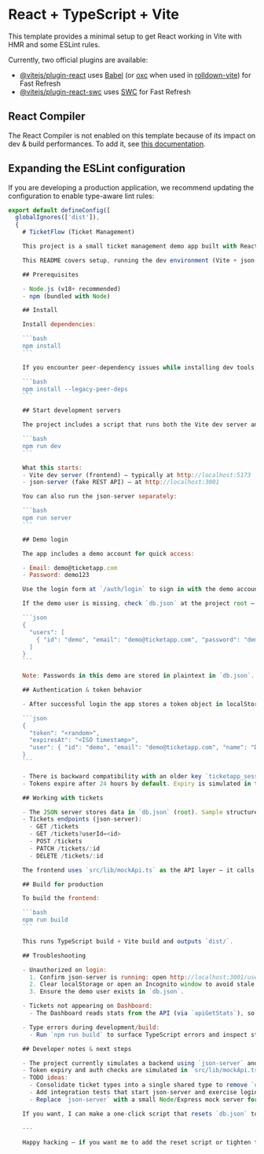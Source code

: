 # React + TypeScript + Vite

This template provides a minimal setup to get React working in Vite with HMR and some ESLint rules.

Currently, two official plugins are available:

- [@vitejs/plugin-react](https://github.com/vitejs/vite-plugin-react/blob/main/packages/plugin-react) uses [Babel](https://babeljs.io/) (or [oxc](https://oxc.rs) when used in [rolldown-vite](https://vite.dev/guide/rolldown)) for Fast Refresh
- [@vitejs/plugin-react-swc](https://github.com/vitejs/vite-plugin-react/blob/main/packages/plugin-react-swc) uses [SWC](https://swc.rs/) for Fast Refresh

## React Compiler

The React Compiler is not enabled on this template because of its impact on dev & build performances. To add it, see [this documentation](https://react.dev/learn/react-compiler/installation).

## Expanding the ESLint configuration

If you are developing a production application, we recommend updating the configuration to enable type-aware lint rules:

```js
export default defineConfig([
  globalIgnores(['dist']),
  {
    # TicketFlow (Ticket Management)

    This project is a small ticket management demo app built with React + TypeScript + Vite. It includes a lightweight local JSON API (json-server) for quick development and simulates token-based authentication stored in localStorage.

    This README covers setup, running the dev environment (Vite + json-server), the demo login, and troubleshooting steps.

    ## Prerequisites

    - Node.js (v18+ recommended)
    - npm (bundled with Node)

    ## Install

    Install dependencies:

    ```bash
    npm install
    ```

    If you encounter peer-dependency issues while installing dev tools, run with the legacy flag (the repository already used this during setup):

    ```bash
    npm install --legacy-peer-deps
    ```

    ## Start development servers

    The project includes a script that runs both the Vite dev server and the json-server API concurrently.

    ```bash
    npm run dev
    ```

    What this starts:
    - Vite dev server (frontend) — typically at http://localhost:5173
    - json-server (fake REST API) — at http://localhost:3001

    You can also run the json-server separately:

    ```bash
    npm run server
    ```

    ## Demo login

    The app includes a demo account for quick access:

    - Email: demo@ticketapp.com
    - Password: demo123

    Use the login form at `/auth/login` to sign in with the demo account.

    If the demo user is missing, check `db.json` at the project root — it should contain the demo user in the `users` array. Example:

    ```json
    {
      "users": [
        { "id": "demo", "email": "demo@ticketapp.com", "password": "demo123", "name": "Demo User" }
      ]
    }
    ```

    Note: Passwords in this demo are stored in plaintext in `db.json`. This is intentional for local development only — do not do this in production.

    ## Authentication & token behavior

    - After successful login the app stores a token object in localStorage under the key `ticketapp_auth`. The object looks like:

    ```json
    {
      "token": "<random>",
      "expiresAt": "<ISO timestamp>",
      "user": { "id": "demo", "email": "demo@ticketapp.com", "name": "Demo User" }
    }
    ```

    - There is backward compatibility with an older key `ticketapp_session` used in earlier code paths. The app checks `ticketapp_auth` first and falls back to `ticketapp_session` if present.
    - Tokens expire after 24 hours by default. Expiry is simulated in the front-end mock API (`src/lib/mockApi.ts`) via the `expiresAt` field. When expired, `mockApi` replies with a 401-like error and the token is removed from localStorage.

    ## Working with tickets

    - The JSON server stores data in `db.json` (root). Sample structure contains `users`, `tickets`, and `auth` collections.
    - Tickets endpoints (json-server):
      - GET /tickets
      - GET /tickets?userId=<id>
      - POST /tickets
      - PATCH /tickets/:id
      - DELETE /tickets/:id

    The frontend uses `src/lib/mockApi.ts` as the API layer — it calls the json-server endpoints and enforces token checks on protected operations.

    ## Build for production

    To build the frontend:

    ```bash
    npm run build
    ```

    This runs TypeScript build + Vite build and outputs `dist/`.

    ## Troubleshooting

    - Unauthorized on login:
      1. Confirm json-server is running: open http://localhost:3001/users in your browser. You should see the users array.
      2. Clear localStorage or open an Incognito window to avoid stale tokens.
      3. Ensure the demo user exists in `db.json`.

    - Tickets not appearing on Dashboard:
      - The Dashboard reads stats from the API (via `apiGetStats`), so make sure json-server is running and `db.json` has `tickets` for your demo user.

    - Type errors during development/build:
      - Run `npm run build` to surface TypeScript errors and inspect stack traces. The project uses a small number of `any`/`unknown` casts where the mock API shape and local storage types differ; these can be unified with a follow-up refactor.

    ## Developer notes & next steps

    - The project currently simulates a backend using `json-server` and a small `mockApi` wrapper. This keeps the frontend close to how it would interact with a real REST API.
    - Token expiry and auth checks are simulated in `src/lib/mockApi.ts` and tokens are saved in `localStorage` under `ticketapp_auth`.
    - TODO ideas:
      - Consolidate ticket types into a single shared type to remove `unknown`/`any` casts.
      - Add integration tests that start json-server and exercise login + CRUD flows.
      - Replace `json-server` with a small Node/Express mock server for more control over auth responses.

    If you want, I can make a one-click script that resets `db.json` to a known-good state (adds the demo user and a few sample tickets).

    ---

    Happy hacking — if you want me to add the reset script or tighten types I can do that next.
